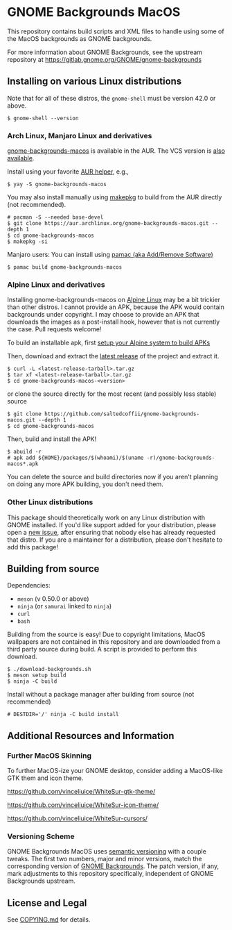 # GNOME Backgrounds MacOS

This repository contains build scripts and XML files to handle using some of the MacOS backgrounds as GNOME backgrounds.

For more information about GNOME Backgrounds, see the upstream repository at https://gitlab.gnome.org/GNOME/gnome-backgrounds

## Installing on various Linux distributions

Note that for all of these distros, the `gnome-shell` must be version 42.0 or above.
```
$ gnome-shell --version
```

### Arch Linux, Manjaro Linux and derivatives

[gnome-backgrounds-macos](https://aur.archlinux.org/packages/gnome-backgrounds-macos/) is available in the AUR. The VCS version is [also available](https://aur.archlinux.org/packages/gnome-backgrounds-macos-git/).

Install using your favorite [AUR helper](https://wiki.archlinux.org/title/AUR_helpers), e.g.,

```
$ yay -S gnome-backgrounds-macos
```

You may also install manually using [makepkg](https://wiki.archlinux.org/title/Makepkg) to build from the AUR directly (not recommended).

```
# pacman -S --needed base-devel
$ git clone https://aur.archlinux.org/gnome-backgrounds-macos.git --depth 1
$ cd gnome-backgrounds-macos
$ makepkg -si
```

Manjaro users: You can install using [pamac (aka Add/Remove Software)](https://wiki.manjaro.org/index.php?title=Pamac)

```
$ pamac build gnome-backgrounds-macos
```

### Alpine Linux and derivatives

Installing gnome-backgrounds-macos on [Alpine Linux](https://alpinelinux.org/) may be a bit trickier than other distros. I cannot provide an APK, because the APK would contain backgrounds under copyright. I may choose to provide an APK that downloads the images as a post-install hook, however that is not currently the case. Pull requests welcome!

To build an installable apk, first [setup your Alpine system to build APKs](https://wiki.alpinelinux.org/wiki/Include:Setup_your_system_and_account_for_building_packages)

Then, download and extract the [latest release](https://github.com/saltedcoffii/gnome-backgrounds-macos/releases/) of the project and extract it.

```
$ curl -L <latest-release-tarball>.tar.gz
$ tar xf <latest-release-tarball>.tar.gz
$ cd gnome-backgrounds-macos-<version>
```

or clone the source directly for the most recent (and possibly less stable) source

```
$ git clone https://github.com/saltedcoffii/gnome-backgrounds-macos.git --depth 1
$ cd gnome-backgrounds-macos
```

Then, build and install the APK!

```
$ abuild -r
# apk add ${HOME}/packages/$(whoami)/$(uname -r)/gnome-backgrounds-macos*.apk
```

You can delete the source and build directories now if you aren't planning on doing any more APK building, you don't need them.

### Other Linux distributions

This package should theoretically work on any Linux distribution with GNOME installed. If you'd like support added for your distribution, please open a [new issue](https://github.com/saltedcoffii/gnome-backgrounds-macos/issues/), after ensuring that nobody else has already requested that distro. If you are a maintainer for a distribution, please don't hesitate to add this package!

## Building from source

Dependencies:
  - `meson` (v 0.50.0 or above)
  - `ninja` (or `samurai` linked to `ninja`)
  - `curl`
  - `bash`

Building from the source is easy! Due to copyright limitations, MacOS wallpapers are not contained in this repository and are downloaded from a third party source during build.
A script is provided to perform this download.
```
$ ./download-backgrounds.sh
$ meson setup build
$ ninja -C build
```

Install without a package manager after building from source (not recommended)
```
# DESTDIR='/' ninja -C build install
```

## Additional Resources and Information

### Further MacOS Skinning

To further MacOS-ize your GNOME desktop, consider adding a MacOS-like GTK them and icon theme.

https://github.com/vinceliuice/WhiteSur-gtk-theme/

https://github.com/vinceliuice/WhiteSur-icon-theme/

https://github.com/vinceliuice/WhiteSur-cursors/

### Versioning Scheme

GNOME Backgrounds MacOS uses [semantic versioning](https://semver.org/) with a couple tweaks. The first two numbers, major and minor versions, match the corresponding version of [GNOME Backgrounds](https://gitlab.gnome.org/GNOME/gnome-backgrounds). The patch version, if any, mark adjustments to this repository specifically, independent of GNOME Backgrounds upstream.

## License and Legal

See [COPYING.md](https://github.com/saltedcoffii/blob/master/COPYING.md) for details.
